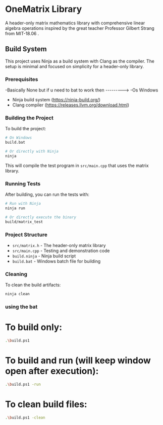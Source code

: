 # OneMatrix Library

A header-only matrix mathematics library with comprehensive linear algebra operations inspired by the great teacher Professor Gilbert Strang from MIT-18.06 .

## Build System

This project uses Ninja as a build system with Clang as the compiler. The setup is minimal and focused on simplicity for a header-only library.

### Prerequisites
-Basically None but if u need to bat to work then ---------> 
-Os Windows
- Ninja build system (https://ninja-build.org/)
- Clang compiler (https://releases.llvm.org/download.html)

### Building the Project

To build the project:

```bash
# On Windows
build.bat

# Or directly with Ninja
ninja
```

This will compile the test program in `src/main.cpp` that uses the matrix library.

### Running Tests

After building, you can run the tests with:

```bash
# Run with Ninja
ninja run

# Or directly execute the binary
build/matrix_test
```

### Project Structure

- `src/matrix.h` - The header-only matrix library
- `src/main.cpp` - Testing and demonstration code
- `build.ninja` - Ninja build script
- `build.bat` - Windows batch file for building

### Cleaning

To clean the build artifacts:

```bash
ninja clean
```

### using the bat 
# To build only:
```bash
.\build.ps1
```

# To build and run (will keep window open after execution):
```bash
.\build.ps1 -run
```

# To clean build files:
```bash
.\build.ps1 -clean
```

